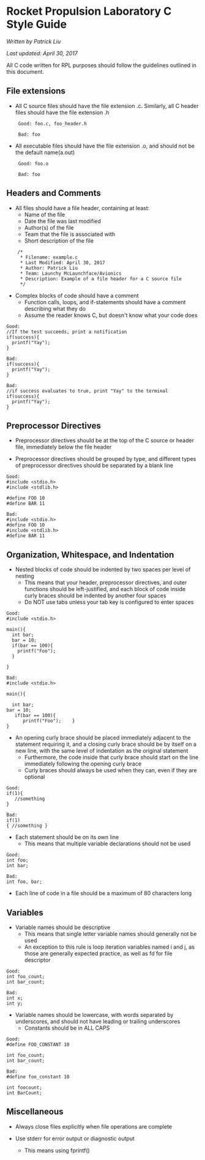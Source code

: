 Rocket Propulsion Laboratory C Style Guide
==========================================

*Written by Patrick Liu*

*Last updated: April 30, 2017*

All C code written for RPL purposes should follow the guidelines outlined
in this document.

File extensions
---------------

*  All C source files should have the file extension .c. 
   Similarly, all C header files should have the file extension .h

        Good: foo.c, foo_header.h

        Bad: foo

*  All executable files should have the file extension .o, and 
   should not be the default name(a.out) 

        Good: foo.o

        Bad: foo


Headers and Comments
--------------------

*  All files should have a file header, containing at least:
   +   Name of the file
   +   Date the file was last modified
   +   Author(s) of the file
   +   Team that the file is associated with
   +   Short description of the file
<!-- -->
        /*
         * Filename: example.c
         * Last Modified: April 30, 2017
         * Author: Patrick Liu
         * Team: Launchy McLaunchface/Avionics
         * Description: Example of a file header for a C source file
         */

* Complex blocks of code should have a comment 
   +   Function calls, loops, and if-statements should have a 
       comment describing what they do
   +   Assume the reader knows C, but doesn't know what your code does

 <!-- -->
    Good: 
    //If the test succeeds, print a notification
    if(success){
      printf("Yay");
    }  

    Bad:
    if(success){
      printf("Yay");
    }
          
    Bad:
    //if success evaluates to true, print "Yay" to the terminal
    if(success){
      printf("Yay");
    }
  
Preprocessor Directives
-----------------------

*  Preprocessor directives should be at the top of the C source or header file,
   immediately below the file header
 
*  Preprocessor directives should be grouped by type, and different types
   of preprocessor directives should be separated by a blank line
<!-- -->
    Good:
    #include <stdio.h>
    #include <stdlib.h>

    #define FOO 10
    #define BAR 11

    Bad:
    #include <stdio.h>
    #define FOO 10
    #include <stdlib.h>
    #define BAR 11

Organization, Whitespace, and Indentation
-----------------------------------------

*   Nested blocks of code should be indented by two spaces per level of
    nesting
    +   This means that your header, preprocessor directives, and outer 
        functions should be left-justified, and each block of code inside
	curly braces should be indented by another four spaces
    +   Do NOT use tabs unless your tab key is configured to enter spaces
<!-- -->
    Good:
    #include <stdio.h>

    main(){      
      int bar;
      bar = 10;
      if(bar == 100){          
        printf("Foo");
      }

    }

    Bad: 
    #include <stdio.h>

    main(){
    
      int bar;
 	bar = 10;
       if(bar == 100){
          printf("Foo");	}
    }

*   An opening curly brace should be placed immediately adjacent to 
    the statement requiring it, and a closing curly brace should be 
    by itself on a new line, with the same level of indentation as the 
    original statement
    +   Furthermore, the code inside that curly brace should start on the
        line immediately following the opening curly brace
    +   Curly braces should always be used when they can, even if they are 
        optional
<!-- -->

    Good:
    if(1){
       //something
    }

    Bad:
    if(1)
    { //something }
 
*   Each statement should be on its own line
    +   This means that multiple variable declarations should not be used
<!-- -->
    
    Good:
    int foo;
    int bar;

    Bad:
    int foo, bar;

*   Each line of code in a file should be a maximum of 80 characters long

Variables
--------

*   Variable names should be descriptive
    +   This means that single letter variable names should 
        generally not be used
    +   An exception to this rule is loop iteration variables named i and j,
        as those are generally expected practice, as well as fd for file
	descriptor
<!-- -->
    Good:
    int foo_count;
    int bar_count;

    Bad:
    int x;
    int y;

*   Variable names should be lowercase, with words separated by underscores,
    and should not have leading or trailing underscores
    +   Constants should be in ALL CAPS

<!-- -->
    Good:
    #define FOO_CONSTANT 10

    int foo_count;
    int bar_count;

    Bad:
    #define foo_constant 10

    int foocount;
    int BarCount;

Miscellaneous
-------------

*   Always close files explicitly when file operations are complete

*   Use stderr for error output or diagnostic output 
    +   This means using fprintf()


